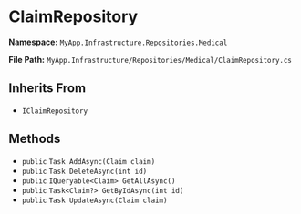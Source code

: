 # ClaimRepository

**Namespace:** `MyApp.Infrastructure.Repositories.Medical`

**File Path:** `MyApp.Infrastructure/Repositories/Medical/ClaimRepository.cs`

## Inherits From

- `IClaimRepository`

## Methods

- `public` `Task AddAsync(Claim claim)`
- `public` `Task DeleteAsync(int id)`
- `public` `IQueryable<Claim> GetAllAsync()`
- `public` `Task<Claim?> GetByIdAsync(int id)`
- `public` `Task UpdateAsync(Claim claim)`

